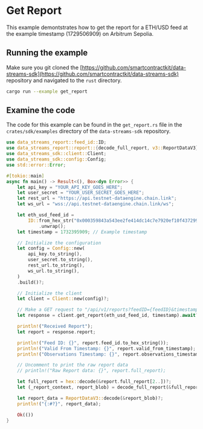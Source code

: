 # Get Report

This example demontstrates how to get the report for a ETH/USD feed at the example timestamp (1729506909) on Arbitrum Sepolia.

## Running the example

Make sure you git cloned the [https://github.com/smartcontractkit/data-streams-sdk](https://github.com/smartcontractkit/data-streams-sdk) repository and navigated to the `rust` directory.

```bash
cargo run --example get_report
```

## Examine the code

The code for this example can be found in the `get_report.rs` file in the `crates/sdk/examples` directory of the `data-streams-sdk` repository.

```rust
use data_streams_report::feed_id::ID;
use data_streams_report::report::{decode_full_report, v3::ReportDataV3};
use data_streams_sdk::client::Client;
use data_streams_sdk::config::Config;
use std::error::Error;

#[tokio::main]
async fn main() -> Result<(), Box<dyn Error>> {
    let api_key = "YOUR_API_KEY_GOES_HERE";
    let user_secret = "YOUR_USER_SECRET_GOES_HERE";
    let rest_url = "https://api.testnet-dataengine.chain.link";
    let ws_url = "wss://api.testnet-dataengine.chain.link/ws";

    let eth_usd_feed_id =
        ID::from_hex_str("0x000359843a543ee2fe414dc14c7e7920ef10f4372990b79d6361cdc0dd1ba782")
            .unwrap();
    let timestamp = 1732395909; // Example timestamp

    // Initialize the configuration
    let config = Config::new(
        api_key.to_string(),
        user_secret.to_string(),
        rest_url.to_string(),
        ws_url.to_string(),
    )
    .build()?;

    // Initialize the client
    let client = Client::new(config)?;

    // Make a GET request to "/api/v1/reports?feedID={feedID}&timestamp={timestamp}"
    let response = client.get_report(eth_usd_feed_id, timestamp).await?;

    println!("Received Report");
    let report = response.report;

    println!("Feed ID: {}", report.feed_id.to_hex_string());
    println!("Valid From Timestamp: {}", report.valid_from_timestamp);
    println!("Observations Timestamp: {}", report.observations_timestamp);

    // Uncomment to print the raw report data
    // println!("Raw Report data: {}", report.full_report);

    let full_report = hex::decode(&report.full_report[2..])?;
    let (_report_context, report_blob) = decode_full_report(&full_report)?;

    let report_data = ReportDataV3::decode(&report_blob)?;
    println!("{:#?}", report_data);

    Ok(())
}
```
